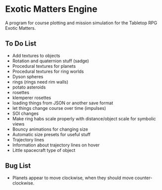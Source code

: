 # Exotic Matters Engine

A program for course plotting and mission simulation for the Tabletop RPG Exotic Matters.

## To Do List

* Add textures to objects
* Rotation and quaternion stuff (sadge)
* Procedural textures for planets
* Procedural textures for ring worlds
* Dyson spheres
* rings (rings need rim walls)
* potato asteroids
* rosettes
* klemperer rosettes
* loading things from JSON or another save format
* let things change course over time (impulses)
* SOI changes
* Make ring habs scale properly with distance/object scale for symbolic views
* Bouncy animations for changing size
* Automatic size presets for useful stuff
* Trajectory lines
* Information about trajectory lines on hover
* Little spacecraft type of object

## Bug List

* Planets appear to move clockwise, when they should move counter-clockwise.
